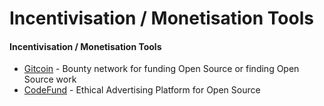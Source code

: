 # Incentivisation / Monetisation Tools



#### Incentivisation / Monetisation Tools

* [Gitcoin](https://gitcoin.co/) - Bounty network for funding Open Source or finding Open Source work
* [CodeFund](https://codefund.io/) - Ethical Advertising Platform for Open Source

